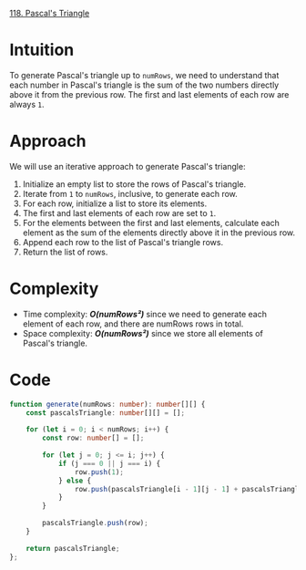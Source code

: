 [118. Pascal's Triangle](https://leetcode.com/problems/pascals-triangle/)

# Intuition
To generate Pascal's triangle up to `numRows`, we need to understand that each number in Pascal's triangle is the sum of the two numbers directly above it from the previous row. The first and last elements of each row are always `1`.

# Approach
We will use an iterative approach to generate Pascal's triangle:
1. Initialize an empty list to store the rows of Pascal's triangle.
2. Iterate from `1` to `numRows`, inclusive, to generate each row.
3. For each row, initialize a list to store its elements.
4. The first and last elements of each row are set to `1`.
5. For the elements between the first and last elements, calculate each element as the sum of the elements directly above it in the previous row.
6. Append each row to the list of Pascal's triangle rows.
7. Return the list of rows.

# Complexity
- Time complexity: ***O(numRows²)*** since we need to generate each element of each row, and there are numRows rows in total.
- Space complexity: ***O(numRows²)*** since we store all elements of Pascal's triangle.

# Code
```typescript
function generate(numRows: number): number[][] {
    const pascalsTriangle: number[][] = [];
    
    for (let i = 0; i < numRows; i++) {
        const row: number[] = [];
        
        for (let j = 0; j <= i; j++) {
            if (j === 0 || j === i) {
                row.push(1);
            } else {
                row.push(pascalsTriangle[i - 1][j - 1] + pascalsTriangle[i - 1][j]);
            }
        }
        
        pascalsTriangle.push(row);
    }
    
    return pascalsTriangle;
};

```
